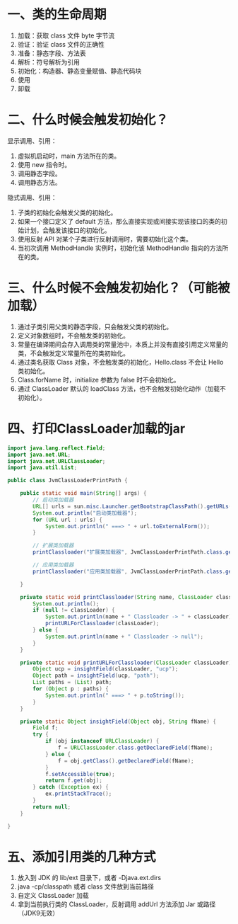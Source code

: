 # 一、类的生命周期

1. 加载：获取 class 文件 byte 字节流
2. 验证：验证 class 文件的正确性
3. 准备：静态字段、方法表
4. 解析：符号解析为引用
5. 初始化：构造器、静态变量赋值、静态代码块
6. 使用
7. 卸载

# 二、什么时候会触发初始化？

显示调用、引用：

1. 虚拟机启动时，main 方法所在的类。
2. 使用 new 指令时。
3. 调用静态字段。
4. 调用静态方法。

隐式调用、引用：

1. 子类的初始化会触发父类的初始化。
2. 如果一个接口定义了 default 方法，那么直接实现或间接实现该接口的类的初始计划，会触发该接口的初始化。
3. 使用反射 API 对某个子类进行反射调用时，需要初始化这个类。
4. 当初次调用 MethodHandle 实例时，初始化该 MethodHandle 指向的方法所在的类。

# 三、什么时候不会触发初始化？（可能被加载）

1. 通过子类引用父类的静态字段，只会触发父类的初始化。
2. 定义对象数组时，不会触发类的初始化。
3. 常量在编译期间会存入调用类的常量池中，本质上并没有直接引用定义常量的类，不会触发定义常量所在的类初始化。
4. 通过类名获取 Class 对象，不会触发类的初始化，Hello.class 不会让 Hello 类初始化。
5. Class.forName 时，initialize 参数为 false 时不会初始化。
6. 通过 ClassLoader 默认的 loadClass 方法，也不会触发初始化动作（加载不初始化）。

# 四、打印ClassLoader加载的jar

```java
import java.lang.reflect.Field;
import java.net.URL;
import java.net.URLClassLoader;
import java.util.List;

public class JvmClassLoaderPrintPath {

    public static void main(String[] args) {
        // 启动类加载器
        URL[] urls = sun.misc.Launcher.getBootstrapClassPath().getURLs();
        System.out.println("启动类加载器");
        for (URL url : urls) {
            System.out.println(" ===> " + url.toExternalForm());
        }

        // 扩展类加载器
        printClassloader("扩展类加载器", JvmClassLoaderPrintPath.class.getClassLoader().getParent());

        // 应用类加载器
        printClassloader("应用类加载器", JvmClassLoaderPrintPath.class.getClassLoader());

    }

    private static void printClassloader(String name, ClassLoader classLoader) {
        System.out.println();
        if (null != classLoader) {
            System.out.println(name + " Classloader -> " + classLoader);
            printURLForClassloader(classLoader);
        } else {
            System.out.println(name + " Classloader -> null");
        }
    }

    private static void printURLForClassloader(ClassLoader classLoader) {
        Object ucp = insightField(classLoader, "ucp");
        Object path = insightField(ucp, "path");
        List paths = (List) path;
        for (Object p : paths) {
            System.out.println(" ===> " + p.toString());
        }
    }

    private static Object insightField(Object obj, String fName) {
        Field f;
        try {
            if (obj instanceof URLClassLoader) {
                f = URLClassLoader.class.getDeclaredField(fName);
            } else {
                f = obj.getClass().getDeclaredField(fName);
            }
            f.setAccessible(true);
            return f.get(obj);
        } catch (Exception ex) {
            ex.printStackTrace();
        }
        return null;
    }

}
```

# 五、添加引用类的几种方式

1. 放入到 JDK 的 lib/ext 目录下，或者 -Djava.ext.dirs
2. java -cp/classpath 或者 class 文件放到当前路径
3. 自定义 ClassLoader 加载
4. 拿到当前执行类的 ClassLoader，反射调用 addUrl 方法添加 Jar 或路径（JDK9无效）
